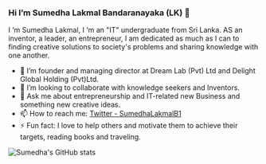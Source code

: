 ### Hi I’m Sumedha Lakmal Bandaranayaka (LK) 👋

I ‘m Sumedha Lakmal, I ‘m an "IT" undergraduate from Sri Lanka. AS an inventor, a leader, an entrepreneur, I am dedicated as much as I can to finding creative solutions to society's problems and sharing knowledge with one another.


- 🔭 I’m founder and managing director at Dream Lab (Pvt) Ltd and Delight Global Holding (Pvt)Ltd.
- 👯 I’m looking to collaborate with knowledge seekers and Inventors.
- 💬 Ask me about entrepreneurship and IT-related new Business and something new creative ideas.
- 📫 How to reach me: [Twitter - SumedhaLakmalB1](https://twitter.com/SumedhaLakmalB1)
- ⚡ Fun fact: I love to help others and motivate them to achieve their targets, reading books and traveling.

![Sumedha's GitHub stats](https://github-readme-stats.vercel.app/api?username=IT20643218&&show_icons=true&title_color=ffffff&icon_color=bb2acf&text_color=daf7dc&bg_color=151515)
